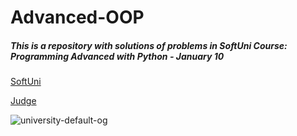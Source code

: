 # Advanced-OOP
##### This is a repository with solutions of problems in SoftUni Course: Programming Advanced with Python - January 10

[SoftUni](https://softuni.bg/)

[Judge](https://judge.softuni.org/Contests/#!/List/ByCategory/196/Python-Advanced)

![university-default-og](https://user-images.githubusercontent.com/100520661/211352715-7ef84cb5-8652-4165-9c11-45559b91acc3.png)
